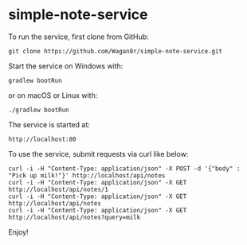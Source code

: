 # simple-note-service

To run the service, first clone from GitHub:

    git clone https://github.com/Wagan8r/simple-note-service.git

Start the service on Windows with:

    gradlew bootRun
    
or on macOS or Linux with:

    ./gradlew bootRun

The service is started at:

    http://localhost:80
    
To use the service, submit requests via curl like below:

    curl -i -H "Content-Type: application/json" -X POST -d '{"body" : "Pick up milk!"}' http://localhost/api/notes
    curl -i -H "Content-Type: application/json" -X GET http://localhost/api/notes/1
    curl -i -H "Content-Type: application/json" -X GET http://localhost/api/notes
    curl -i -H "Content-Type: application/json" -X GET http://localhost/api/notes?query=milk
    
Enjoy!